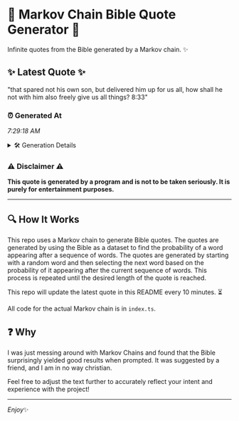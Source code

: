 # 📖 Markov Chain Bible Quote Generator 📖

Infinite quotes from the Bible generated by a Markov chain. ✨

## ✨ Latest Quote ✨
"that spared not his own son, but delivered him up for us all, how shall he not with him also freely give us all things? 8:33"

### ⏰ Generated At
*7:29:18 AM*

<details>
    <summary>🛠️ Generation Details</summary>
    <p>
        <strong>🌱 Seed:</strong> that<br>
        <strong>🔄 Iterations:</strong> 25<br>
        <strong>📜 Context History:</strong><br>[ that ]: spared<br>[ that, spared ]: not<br>[ that, spared, not ]: his<br>[ that, spared, not, his ]: own<br>[ that, spared, not, his, own ]: son,<br>[ that, spared, not, his, own, son, ]: but<br>[ spared, not, his, own, son,, but ]: delivered<br>[ not, his, own, son,, but, delivered ]: him<br>[ his, own, son,, but, delivered, him ]: up<br>[ own, son,, but, delivered, him, up ]: for<br>[ son,, but, delivered, him, up, for ]: us<br>[ but, delivered, him, up, for, us ]: all,<br>[ delivered, him, up, for, us, all, ]: how<br>[ him, up, for, us, all,, how ]: shall<br>[ up, for, us, all,, how, shall ]: he<br>[ for, us, all,, how, shall, he ]: not<br>[ us, all,, how, shall, he, not ]: with<br>[ all,, how, shall, he, not, with ]: him<br>[ how, shall, he, not, with, him ]: also<br>[ shall, he, not, with, him, also ]: freely<br>[ he, not, with, him, also, freely ]: give<br>[ not, with, him, also, freely, give ]: us<br>[ with, him, also, freely, give, us ]: all<br>[ him, also, freely, give, us, all ]: things?<br>[ also, freely, give, us, all, things? ]: 8:33<br>
    </p>
</details>

### ⚠️ Disclaimer ⚠️
**This quote is generated by a program and is not to be taken seriously. It is purely for entertainment purposes.**

---

## 🔍 How It Works

This repo uses a Markov chain to generate Bible quotes. The quotes are generated by using the Bible as a dataset to find the probability of a word appearing after a sequence of words. The quotes are generated by starting with a random word and then selecting the next word based on the probability of it appearing after the current sequence of words. This process is repeated until the desired length of the quote is reached.

This repo will update the latest quote in this README every 10 minutes. ⏳

All code for the actual Markov chain is in `index.ts`.

## ❓ Why

I was just messing around with Markov Chains and found that the Bible surprisingly yielded good results when prompted. 
It was suggested by a friend, and I am in no way christian.

Feel free to adjust the text further to accurately reflect your intent and experience with the project!

---

*Enjoy*✨
